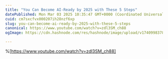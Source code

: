 ```yaml
---
title: "You Can Become AI-Ready by 2025 with These 5 Steps"
datePublished: Mon Mar 03 2025 10:35:47 GMT+0000 (Coordinated Universal Time)
cuid: cm7sxcfvx000207ih28nzf6xp
slug: you-can-become-ai-ready-by-2025-with-these-5-steps
canonical: https://www.youtube.com/watch?v=zdl3SM_ch88
ogImage: https://cdn.hashnode.com/res/hashnode/image/upload/v1740998378828/3ffc05b9-40fb-48ef-b606-b6230beef3d8.jpeg

---
```


%[https://www.youtube.com/watch?v=zdl3SM_ch88]